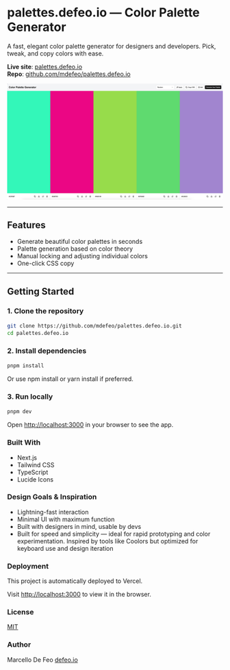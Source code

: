 # palettes.defeo.io — Color Palette Generator

A fast, elegant color palette generator for designers and developers. Pick, tweak, and copy colors with ease.

**Live site**: [palettes.defeo.io](https://palettes.defeo.io)  
**Repo**: [github.com/mdefeo/palettes.defeo.io](https://github.com/mdefeo/palettes.defeo.io)

![Screenshot of palettes.defeo.io](./public/og.jpg)

---

## Features

- Generate beautiful color palettes in seconds
- Palette generation based on color theory
- Manual locking and adjusting individual colors
- One-click CSS copy

---

## Getting Started

### 1. Clone the repository

```bash
git clone https://github.com/mdefeo/palettes.defeo.io.git
cd palettes.defeo.io
```

### 2. Install dependencies

```bash
pnpm install
```

Or use npm install or yarn install if preferred.

### 3. Run locally

```bash
pnpm dev
```

Open [http://localhost:3000](http://localhost:3000) in your browser to see the app.

### Built With

- Next.js
- Tailwind CSS
- TypeScript
- Lucide Icons

### Design Goals & Inspiration

- Lightning-fast interaction
- Minimal UI with maximum function
- Built with designers in mind, usable by devs
- Built for speed and simplicity — ideal for rapid prototyping and color experimentation. Inspired by tools like Coolors but optimized for keyboard use and design iteration

### Deployment

This project is automatically deployed to Vercel.

Visit [http://localhost:3000](http://localhost:3000) to view it in the browser.

### License

[MIT](./LICENSE)

### Author

Marcello De Feo
[defeo.io](https://defeo.io/)
